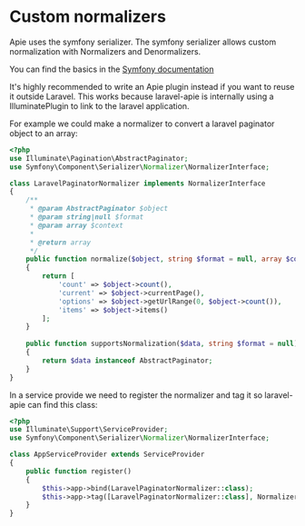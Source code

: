 # Custom normalizers
Apie uses the symfony serializer. The symfony serializer allows custom normalization with Normalizers and Denormalizers.

You can find the basics in the [Symfony documentation](https://symfony.com/doc/current/serializer/custom_normalizer.html)

It's highly recommended to write an Apie plugin instead if you want to reuse it outside Laravel. This works because
laravel-apie is internally using a IlluminatePlugin to link to the laravel application.

For example we could make a normalizer to convert a laravel paginator object to an array:
```php
<?php
use Illuminate\Pagination\AbstractPaginator;
use Symfony\Component\Serializer\Normalizer\NormalizerInterface;

class LaravelPaginatorNormalizer implements NormalizerInterface
{
    /**
     * @param AbstractPaginator $object
     * @param string|null $format
     * @param array $context
     * 
     * @return array
     */
    public function normalize($object, string $format = null, array $context = [])
    {
        return [
            'count' => $object->count(),
            'current' => $object->currentPage(),
            'options' => $object->getUrlRange(0, $object->count()),
            'items' => $object->items()
        ];
    }
    
    public function supportsNormalization($data, string $format = null)
    {
        return $data instanceof AbstractPaginator;
    }
}
```

In a service provide we need to register the normalizer and tag it so laravel-apie can find this class:

```php
<?php
use Illuminate\Support\ServiceProvider;
use Symfony\Component\Serializer\Normalizer\NormalizerInterface;

class AppServiceProvider extends ServiceProvider
{
    public function register()
    {
        $this->app->bind(LaravelPaginatorNormalizer::class);
        $this->app->tag([LaravelPaginatorNormalizer::class], NormalizerInterface::class);
    }
}
```
